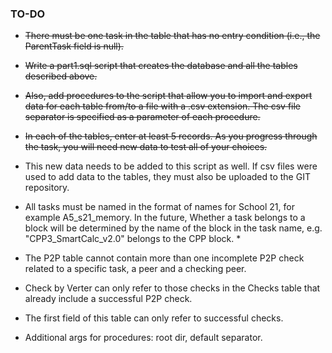 ### TO-DO
- ~~There must be one task in the table that has no entry condition (i.e., the ParentTask field is null).~~

- ~~Write a part1.sql script that creates the database and all the tables described above.~~

- ~~Also, add procedures to the script that allow you to import and export data for each table from/to a file with a .csv extension. 
The csv file separator is specified as a parameter of each procedure.~~

- ~~In each of the tables, enter at least 5 records.
As you progress through the task, you will need new data to test all of your choices.~~

- This new data needs to be added to this script as well.
If csv files were used to add data to the tables, they must also be uploaded to the GIT repository.

- All tasks must be named in the format of names for School 21, for example A5_s21_memory. 
In the future, Whether a task belongs to a block will be determined by the name of the block in the task name, e.g. "CPP3_SmartCalc_v2.0" belongs to the CPP block. *

- The P2P table cannot contain more than one incomplete P2P check related to a specific task, a peer and a checking peer. 

- Сheck by Verter can only refer to those checks in the Checks table that already include a successful P2P check.

- The first field of this table can only refer to successful checks.

- Additional args for procedures: root dir, default separator.
